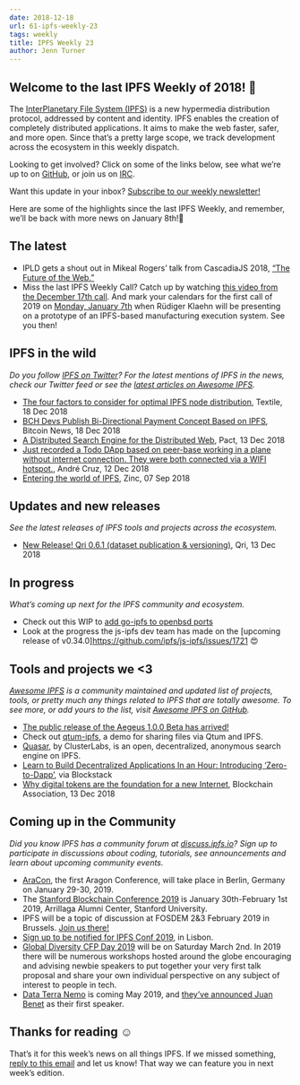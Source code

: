 ```yaml
---
date: 2018-12-18
url: 61-ipfs-weekly-23
tags: weekly
title: IPFS Weekly 23
author: Jenn Turner
---
```


## Welcome to the last IPFS Weekly of 2018! 🎉

The [InterPlanetary File System (IPFS)](https://ipfs.io/) is a new hypermedia distribution protocol, addressed by content and identity. IPFS enables the creation of completely distributed applications. It aims to make the web faster, safer, and more open. Since that’s a pretty large scope, we track development across the ecosystem in this weekly dispatch.

Looking to get involved? Click on some of the links below, see what we’re up to on [GitHub](https://github.com/ipfs), or join us on [IRC](https://riot.im/app/#/room/#ipfs:matrix.org).

Want this update in your inbox? [Subscribe to our weekly newsletter!](https://tinyletter.com/ipfsnewsletter)

Here are some of the highlights since the last IPFS Weekly, and remember, we’ll be back with more news on January 8th!👋

## The latest

+ IPLD gets a shout out in Mikeal Rogers’ talk from CascadiaJS 2018, [“The Future of the Web.”](https://www.youtube.com/watch?v=83Gws-dPL8A)
+ Miss the last IPFS Weekly Call? Catch up by watching [this video from the December 17th call](https://www.youtube.com/watch?v=_ucs3Iipuw8&feature=youtu.be). And mark your calendars for the first call of 2019 on [Monday, January 7th](https://discuss.ipfs.io/t/ipfs-all-hands-on-meeting/4146/11) when Rüdiger Klaehn will be presenting on a prototype of an IPFS-based manufacturing execution system. See you then!
 
## IPFS in the wild
*Do you follow [IPFS on Twitter](https://twitter.com/IPFSbot)? For the latest mentions of IPFS in the news, check our Twitter feed or see the [latest articles on Awesome IPFS](https://awesome.ipfs.io/categories/articles/).* 

+ [The four factors to consider for optimal IPFS node distribution](https://medium.com/@kyletut/the-ipfs-network-c815a735bd0d), Textile, 18 Dec 2018
+ [BCH Devs Publish Bi-Directional Payment Concept Based on IPFS](https://news.bitcoin.com/bch-devs-publish-bi-directional-payment-concept-based-on-ipfs/), Bitcoin News, 18 Dec 2018
+ [A Distributed Search Engine for the Distributed Web](https://blog.florence.chat/a-distributed-search-engine-for-the-distributed-web-39c377dc700e), Pact, 13 Dec 2018
+ [Just recorded a Todo DApp based on peer-base working in a plane without internet connection. They were both connected via a WIFI hotspot.](https://twitter.com/satazor/status/1073017115282673664), André Cruz, 12 Dec 2018
+ [Entering the world of IPFS](https://medium.com/zinc_work/entering-the-world-of-ipfs-6755cd10c462), Zinc, 07 Sep 2018

## Updates and new releases
*See the latest releases of IPFS tools and projects across the ecosystem.*

+ [New Release! Qri 0.6.1 (dataset publication & versioning)](https://discuss.ipfs.io/t/new-release-qri-0-6-1-dataset-publication-versioning/4459), Qri, 13 Dec 2018

## In progress
*What’s coming up next for the IPFS community and ecosystem.*

+ Check out this WIP to [add go-ipfs to openbsd ports](https://marc.info/?l=openbsd-ports-cvs&m=154513430817876&w=2)
+ Look at the progress the js-ipfs dev team has made on the [upcoming release of v0.34.0]https://github.com/ipfs/js-ipfs/issues/1721 😍

## Tools and projects we <3
*[Awesome IPFS](https://awesome.ipfs.io/) is a community maintained and updated list of projects, tools, or pretty much any things related to IPFS that are totally awesome. To see more, or add yours to the list, visit [Awesome IPFS on GitHub](https://github.com/ipfs/awesome-ipfs).* 

+ [The public release of the Aegeus 1.0.0 Beta has arrived!](https://twitter.com/Aegeus_Coin/status/1074920193019781122)
+ Check out [qtum-ipfs](https://github.com/qtumproject/qtum-ipfs), a demo for sharing files via Qtum and IPFS.
+ [Quasar](https://clusterlabs.io/quasar/), by ClusterLabs, is an open, decentralized, anonymous search engine on IPFS.
+ [Learn to Build Decentralized Applications In an Hour: Introducing ‘Zero-to-Dapp’](https://blog.blockstack.org/learn-to-build-decentralized-applications-in-an-hour-introducing-zero-to-dapp/), via Blockstack
+ [Why digital tokens are the foundation for a new Internet](https://medium.com/@BlockchainAssoc/why-digital-tokens-are-the-foundation-for-a-new-internet-7a2dbbceb4f5), Blockchain Association, 13 Dec 2018

## Coming up in the Community
*Did you know IPFS has a community forum at [discuss.ipfs.io](https://discuss.ipfs.io/)? Sign up to participate in discussions about coding, tutorials, see announcements and learn about upcoming community events.*

+ [AraCon](https://blog.aragon.org/announcing-aracon-the-aragon-conference/), the first Aragon Conference, will take place in Berlin, Germany on January 29-30, 2019.
+ The [Stanford Blockchain Conference 2019](https://cyber.stanford.edu/sbc19) is January 30th-February 1st 2019, Arrillaga Alumni Center, Stanford University.
+ IPFS will be a topic of discussion at FOSDEM 2&3 February 2019 in Brussels. [Join us there!](https://fosdem.org/2019/)
+ [Sign up to be notified for IPFS Conf 2019](https://docs.google.com/forms/d/e/1FAIpQLSfJVVPwvp6RY3MUg1zAVl1g_5y2nGb7WJIMI1Hs6glzm7FLHQ/viewform), in Lisbon.
+ [Global Diversity CFP Day 2019](https://www.globaldiversitycfpday.com/) will be on Saturday March 2nd. In 2019 there will be numerous workshops hosted around the globe encouraging and advising newbie speakers to put together your very first talk proposal and share your own individual perspective on any subject of interest to people in tech.
+ [Data Terra Nemo](https://dtn.is/) is coming May 2019, and [they’ve announced Juan Benet](https://twitter.com/juanbenet/status/1059987667377577985) as their first speaker. 

## Thanks for reading ☺️

That’s it for this week’s news on all things IPFS. If we missed something, [reply to this email](mailto:newsletter@ipfs.io) and let us know! That way we can feature you in next week’s edition. 
